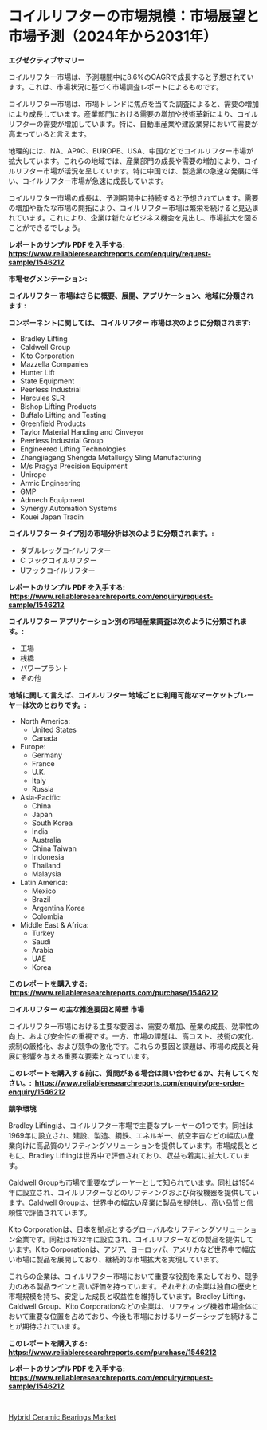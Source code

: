 <p><h1>コイルリフターの市場規模：市場展望と市場予測（2024年から2031年）</h1></p><p><strong>エグゼクティブサマリー</strong></p>
<p><p>コイルリフター市場は、予測期間中に8.6%のCAGRで成長すると予想されています。これは、市場状況に基づく市場調査レポートによるものです。</p><p>コイルリフター市場は、市場トレンドに焦点を当てた調査によると、需要の増加により成長しています。産業部門における需要の増加や技術革新により、コイルリフターの需要が増加しています。特に、自動車産業や建設業界において需要が高まっていると言えます。</p><p>地理的には、NA、APAC、EUROPE、USA、中国などでコイルリフター市場が拡大しています。これらの地域では、産業部門の成長や需要の増加により、コイルリフター市場が活況を呈しています。特に中国では、製造業の急速な発展に伴い、コイルリフター市場が急速に成長しています。</p><p>コイルリフター市場の成長は、予測期間中に持続すると予想されています。需要の増加や新たな市場の開拓により、コイルリフター市場は繁栄を続けると見込まれています。これにより、企業は新たなビジネス機会を見出し、市場拡大を図ることができるでしょう。</p></p>
<p><strong>レポートのサンプル PDF を入手する: <a href="https://www.reliableresearchreports.com/enquiry/request-sample/1546212">https://www.reliableresearchreports.com/enquiry/request-sample/1546212</a></strong></p>
<p><strong>市場セグメンテーション:</strong></p>
<p><strong> コイルリフター 市場はさらに概要、展開、アプリケーション、地域に分類されます :</strong></p>
<p><strong>コンポーネントに関しては、 コイルリフター 市場は次のように分類されます: &nbsp;</strong></p>
<p><ul><li>Bradley Lifting</li><li>Caldwell Group</li><li>Kito Corporation</li><li>Mazzella Companies</li><li>Hunter Lift</li><li>State Equipment</li><li>Peerless Industrial</li><li>Hercules SLR</li><li>Bishop Lifting Products</li><li>Buffalo Lifting and Testing</li><li>Greenfield Products</li><li>Taylor Material Handing and Cinveyor</li><li>Peerless Industrial Group</li><li>Engineered Lifting Technologies</li><li>Zhangjiagang Shengda Metallurgy Sling Manufacturing</li><li>M/s Pragya Precision Equipment</li><li>Unirope</li><li>Armic Engineering</li><li>GMP</li><li>Admech Equipment</li><li>Synergy Automation Systems</li><li>Kouei Japan Tradin</li></ul></p>
<p><strong> コイルリフター タイプ別の市場分析は次のように分類されます。:</strong></p>
<p><ul><li>ダブルレッグコイルリフター</li><li>C フックコイルリフター</li><li>Uフックコイルリフター</li></ul></p>
<p><strong>レポートのサンプル PDF を入手する: &nbsp;<a href="https://www.reliableresearchreports.com/enquiry/request-sample/1546212">https://www.reliableresearchreports.com/enquiry/request-sample/1546212</a></strong></p>
<p><strong> コイルリフター アプリケーション別の市場産業調査は次のように分類されます。:</strong></p>
<p><ul><li>工場</li><li>桟橋</li><li>パワープラント</li><li>その他</li></ul></p>
<p><strong>地域に関して言えば、コイルリフター 地域ごとに利用可能なマーケットプレーヤーは次のとおりです。:</strong></p>
<p><ul>
    <li>
        North America:
        <ul>
            <li>United States</li>
            <li>Canada</li>
        </ul>
    </li>
    <li>
        Europe:
        <ul>
            <li>Germany</li>
            <li>France</li>
            <li>U.K.</li>
            <li>Italy</li>
            <li>Russia</li>
        </ul>
    </li>
    <li>
        Asia-Pacific:
        <ul>
            <li>China</li>
            <li>Japan</li>
            <li>South Korea</li>
            <li>India</li>
            <li>Australia</li>
            <li>China Taiwan</li>
            <li>Indonesia</li>
            <li>Thailand</li>
            <li>Malaysia</li>
        </ul>
    </li>
    <li>
        Latin America:
        <ul>
            <li>Mexico</li>
            <li>Brazil</li>
            <li>Argentina Korea</li>
            <li>Colombia</li>
        </ul>
    </li>
    <li>
        Middle East & Africa:
        <ul>
            <li>Turkey</li>
            <li>Saudi</li>
            <li>Arabia</li>
            <li>UAE</li>
            <li>Korea</li>
        </ul>
    </li>
    </ul></p>
<p><strong>このレポートを購入する: &nbsp;<a href="https://www.reliableresearchreports.com/purchase/1546212">https://www.reliableresearchreports.com/purchase/1546212</a></strong></p>
<p><strong>コイルリフター の主な推進要因と障壁 市場</strong></p>
<p><p>コイルリフター市場における主要な要因は、需要の増加、産業の成長、効率性の向上、および安全性の重視です。一方、市場の課題は、高コスト、技術の変化、規制の厳格化、および競争の激化です。これらの要因と課題は、市場の成長と発展に影響を与える重要な要素となっています。</p></p>
<p><strong>このレポートを購入する前に、質問がある場合は問い合わせるか、共有してください。:&nbsp; <a href="https://www.reliableresearchreports.com/enquiry/pre-order-enquiry/1546212">https://www.reliableresearchreports.com/enquiry/pre-order-enquiry/1546212</a></strong></p>
<p><strong>競争環境</strong></p>
<p><p>Bradley Liftingは、コイルリフター市場で主要なプレーヤーの1つです。同社は1969年に設立され、建設、製造、鋼鉄、エネルギー、航空宇宙などの幅広い産業向けに高品質のリフティングソリューションを提供しています。市場成長とともに、Bradley Liftingは世界中で評価されており、収益も着実に拡大しています。</p><p>Caldwell Groupも市場で重要なプレーヤーとして知られています。同社は1954年に設立され、コイルリフターなどのリフティングおよび荷役機器を提供しています。Caldwell Groupは、世界中の幅広い産業に製品を提供し、高い品質と信頼性で評価されています。</p><p>Kito Corporationは、日本を拠点とするグローバルなリフティングソリューション企業です。同社は1932年に設立され、コイルリフターなどの製品を提供しています。Kito Corporationは、アジア、ヨーロッパ、アメリカなど世界中で幅広い市場に製品を展開しており、継続的な市場拡大を実現しています。</p><p>これらの企業は、コイルリフター市場において重要な役割を果たしており、競争力のある製品ラインと高い評価を持っています。それぞれの企業は独自の歴史と市場規模を持ち、安定した成長と収益性を維持しています。Bradley Lifting、Caldwell Group、Kito Corporationなどの企業は、リフティング機器市場全体において重要な位置を占めており、今後も市場におけるリーダーシップを続けることが期待されています。</p></p>
<p><strong>このレポートを購入する: &nbsp; <a href="https://www.reliableresearchreports.com/purchase/1546212">https://www.reliableresearchreports.com/purchase/1546212</a></strong></p>
<p><strong>レポートのサンプル PDF を入手する: &nbsp;<a href="https://www.reliableresearchreports.com/enquiry/request-sample/1546212">https://www.reliableresearchreports.com/enquiry/request-sample/1546212</a></strong><strong></strong></p>
<p>&nbsp;</p>
<p><p><a href="https://silk-columnist-571.notion.site/Global-Hybrid-Ceramic-Bearings-Market-by-Types-Applications-and-Major-Players-with-Regional-Growt-f7c18d581a384a4a9e9b5f076c7c6278">Hybrid Ceramic Bearings Market</a></p></p>